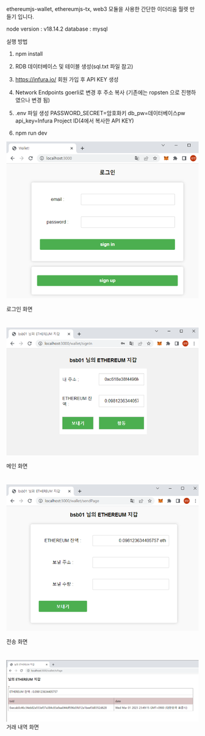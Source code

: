 ethereumjs-wallet, ethereumjs-tx, web3 모듈을 사용한 간단한 이더리움 월렛 만들기 입니다.

node version : v18.14.2 database : mysql

실행 방법

1. npm install

2. RDB 데이터베이스 및 테이블 생성(sql.txt 파일 참고)

3. https://infura.io/ 회원 가입 후 API KEY 생성

4. Network Endpoints goerli로 변경 후 주소 복사 (기존에는 ropsten 으로 진행하였으나 변경 됨)

5. .env 파일 생성 PASSWORD_SECRET=암호화키 db_pw=데이터베이스pw api_key=Infura Project ID(4에서 복사한 API KEY)

6. npm run dev


![img.png](img.png)

로그인 화면
#

![img_1.png](img_1.png)

메인 화면
#

![img_2.png](img_2.png)

전송 화면
#

![img_3.png](img_3.png)
거래 내역 화면

